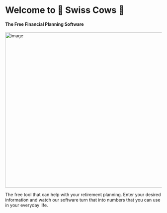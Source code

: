 # Welcome to  🧀 Swiss Cows 🧀 
#### The Free Financial Planning Software

<img width="1000" height="500" alt="image" src="https://github.com/user-attachments/assets/938d345c-15b6-4b51-b3d7-2a394c40dbab" />

The free tool that can help with your retirement planning. Enter your desired information and watch our software turn that into numbers that you can use in your everyday life.
